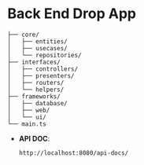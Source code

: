 # Back End Drop App 

```
├── core/
│   ├── entities/
│   ├── usecases/
│   └── repositories/
├── interfaces/
│   ├── controllers/
│   ├── presenters/
│   ├── routers/
│   └── helpers/
├── frameworks/
│   ├── database/
│   ├── web/
│   └── ui/
└── main.ts
```

- **API DOC**:
  ```
  http://localhost:8080/api-docs/
  ```
